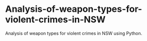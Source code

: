 # Analysis-of-weapon-types-for-violent-crimes-in-NSW
Analysis of weapon types for violent crimes in NSW using Python.
